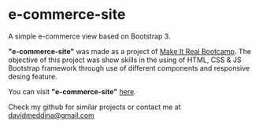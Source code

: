 # e-commerce-site
A simple e-commerce view based on Bootstrap 3.

**"e-commerce-site"** was made as a project of [Make It Real Bootcamp](https://makeitreal.camp/). The objective of this project was show skills in the using of HTML, CSS & JS Bootstrap framework through use of different components and responsive desing feature.

You can visit **"e-commerce-site"** [here](https://davidmeddina.github.io/e-commerce-site/).

Check my github for similar projects or contact me at davidmeddina@gmail.com
